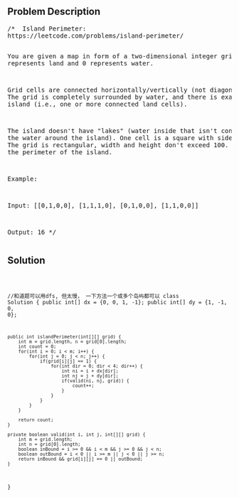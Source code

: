 <!--
<style>
  body { font-family: Arial, sans-serif; }
  .container { max-width: 1000px; margin: auto; padding: 20px; }
  .comment-block { background-color: #f9f9f9; padding: 10px; border-left: 5px solid #ccc; }
  .code-block { background-color: #f4f4f4; padding: 10px; border: 1px solid #ddd; }
</style>
-->

<div class='container'>
<h2>Problem Description</h2>
<div class='comment-block'>
<pre>
/*  Island Perimeter: 
https://leetcode.com/problems/island-perimeter/

You are given a map in form of a two-dimensional integer grid where 1 represents land and 0 represents water.

Grid cells are connected horizontally/vertically (not diagonally). The grid is completely surrounded by water, 
and there is exactly one island (i.e., one or more connected land cells).

The island doesn't have "lakes" (water inside that isn't connected to the water around the island). 
One cell is a square with side length 1. The grid is rectangular, width and height don't exceed 100.
Determine the perimeter of the island.

Example:

Input:
[[0,1,0,0],
 [1,1,1,0],
 [0,1,0,0],
 [1,1,0,0]]

Output: 16
*/
</pre>
</div>

<h2>Solution</h2>
<div class='code-block'>
<pre><code class='language-java'>

//和道题可以用dfs, 但太慢， 一下方法一个或多个岛屿都可以
class Solution {
    public int[] dx = {0, 0, 1, -1};
    public int[] dy = {1, -1, 0, 0};
    
    public int islandPerimeter(int[][] grid) {
        int m = grid.length, n = grid[0].length;
        int count = 0;
        for(int i = 0; i < m; i++) {
            for(int j = 0; j < n; j++) {
                if(grid[i][j] == 1) {
                    for(int dir = 0; dir < 4; dir++) {
                        int ni = i + dx[dir];
                        int nj = j + dy[dir];
                        if(valid(ni, nj, grid)) {
                            count++;
                        }
                    }
                }
            }
        }
        
        return count;
    }
    
    private boolean valid(int i, int j, int[][] grid) {
        int m = grid.length;
        int n = grid[0].length;
        boolean inBound = i >= 0 && i < m && j >= 0 && j < n;
        boolean outBound = i < 0 || i >= m || j < 0 || j >= n;
        return inBound && grid[i][j] == 0 || outBound;
    }
}</code></pre>
</div>
</div>
